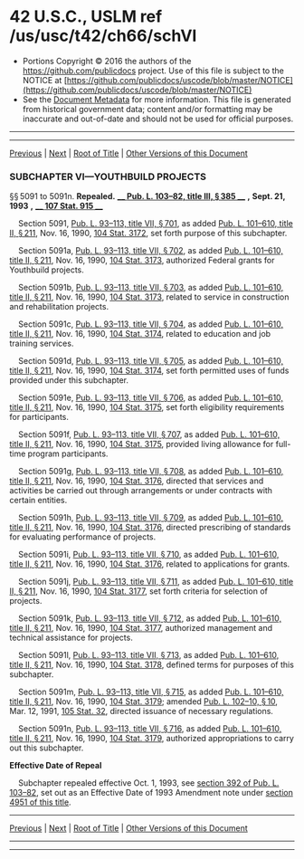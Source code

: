 ---
---

# 42 U.S.C., USLM ref /us/usc/t42/ch66/schVI

* Portions Copyright © 2016 the authors of the https://github.com/publicdocs project.
  Use of this file is subject to the NOTICE at [https://github.com/publicdocs/uscode/blob/master/NOTICE](https://github.com/publicdocs/uscode/blob/master/NOTICE)
* See the [Document Metadata](././../../../../..//README.md) for more information.
  This file is generated from historical government data; content and/or formatting may be inaccurate and out-of-date and should not be used for official purposes.

----------
----------

[Previous](./../../../../..//us/usc/t42/ch66/schV/m__us_usc_t42_s5085.md) | [Next](./../../../../..//us/usc/t42/ch67/m__us_usc_t42_ch67.md) | [Root of Title](./../../../../../) | [Other Versions of this Document](https://publicdocs.github.io/go/links?ns=uslm&ref=%2Fus%2Fusc%2Ft42%2Fch66%2FschVI)

### SUBCHAPTER VI—YOUTHBUILD PROJECTS

§§ 5091 to 5091n. __Repealed.__  __[__  __Pub. L. 103–82, title III, § 385__  __][/us/pl/103/82/s385]__  __,__  __Sept. 21, 1993__  __,__  __[__  __107 Stat. 915__  __][/us/stat/107/915]__ 

    Section 5091, [Pub. L. 93–113, title VII, § 701][/us/pl/93/113/s701], as added [Pub. L. 101–610, title II, § 211][/us/pl/101/610/s211], Nov. 16, 1990, [104 Stat. 3172][/us/stat/104/3172], set forth purpose of this subchapter.

    Section 5091a, [Pub. L. 93–113, title VII, § 702][/us/pl/93/113/s702], as added [Pub. L. 101–610, title II, § 211][/us/pl/101/610/s211], Nov. 16, 1990, [104 Stat. 3173][/us/stat/104/3173], authorized Federal grants for Youthbuild projects.

    Section 5091b, [Pub. L. 93–113, title VII, § 703][/us/pl/93/113/s703], as added [Pub. L. 101–610, title II, § 211][/us/pl/101/610/s211], Nov. 16, 1990, [104 Stat. 3173][/us/stat/104/3173], related to service in construction and rehabilitation projects.

    Section 5091c, [Pub. L. 93–113, title VII, § 704][/us/pl/93/113/s704], as added [Pub. L. 101–610, title II, § 211][/us/pl/101/610/s211], Nov. 16, 1990, [104 Stat. 3174][/us/stat/104/3174], related to education and job training services.

    Section 5091d, [Pub. L. 93–113, title VII, § 705][/us/pl/93/113/s705], as added [Pub. L. 101–610, title II, § 211][/us/pl/101/610/s211], Nov. 16, 1990, [104 Stat. 3174][/us/stat/104/3174], set forth permitted uses of funds provided under this subchapter.

    Section 5091e, [Pub. L. 93–113, title VII, § 706][/us/pl/93/113/s706], as added [Pub. L. 101–610, title II, § 211][/us/pl/101/610/s211], Nov. 16, 1990, [104 Stat. 3175][/us/stat/104/3175], set forth eligibility requirements for participants.

    Section 5091f, [Pub. L. 93–113, title VII, § 707][/us/pl/93/113/s707], as added [Pub. L. 101–610, title II, § 211][/us/pl/101/610/s211], Nov. 16, 1990, [104 Stat. 3175][/us/stat/104/3175], provided living allowance for full-time program participants.

    Section 5091g, [Pub. L. 93–113, title VII, § 708][/us/pl/93/113/s708], as added [Pub. L. 101–610, title II, § 211][/us/pl/101/610/s211], Nov. 16, 1990, [104 Stat. 3176][/us/stat/104/3176], directed that services and activities be carried out through arrangements or under contracts with certain entities.

    Section 5091h, [Pub. L. 93–113, title VII, § 709][/us/pl/93/113/s709], as added [Pub. L. 101–610, title II, § 211][/us/pl/101/610/s211], Nov. 16, 1990, [104 Stat. 3176][/us/stat/104/3176], directed prescribing of standards for evaluating performance of projects.

    Section 5091i, [Pub. L. 93–113, title VII, § 710][/us/pl/93/113/s710], as added [Pub. L. 101–610, title II, § 211][/us/pl/101/610/s211], Nov. 16, 1990, [104 Stat. 3176][/us/stat/104/3176], related to applications for grants.

    Section 5091j, [Pub. L. 93–113, title VII, § 711][/us/pl/93/113/s711], as added [Pub. L. 101–610, title II, § 211][/us/pl/101/610/s211], Nov. 16, 1990, [104 Stat. 3177][/us/stat/104/3177], set forth criteria for selection of projects.

    Section 5091k, [Pub. L. 93–113, title VII, § 712][/us/pl/93/113/s712], as added [Pub. L. 101–610, title II, § 211][/us/pl/101/610/s211], Nov. 16, 1990, [104 Stat. 3177][/us/stat/104/3177], authorized management and technical assistance for projects.

    Section 5091l, [Pub. L. 93–113, title VII, § 713][/us/pl/93/113/s713], as added [Pub. L. 101–610, title II, § 211][/us/pl/101/610/s211], Nov. 16, 1990, [104 Stat. 3178][/us/stat/104/3178], defined terms for purposes of this subchapter.

    Section 5091m, [Pub. L. 93–113, title VII, § 715][/us/pl/93/113/s715], as added [Pub. L. 101–610, title II, § 211][/us/pl/101/610/s211], Nov. 16, 1990, [104 Stat. 3179][/us/stat/104/3179]; amended [Pub. L. 102–10, § 10][/us/pl/102/10/s10], Mar. 12, 1991, [105 Stat. 32][/us/stat/105/32], directed issuance of necessary regulations.

    Section 5091n, [Pub. L. 93–113, title VII, § 716][/us/pl/93/113/s716], as added [Pub. L. 101–610, title II, § 211][/us/pl/101/610/s211], Nov. 16, 1990, [104 Stat. 3179][/us/stat/104/3179], authorized appropriations to carry out this subchapter.

 __Effective Date of Repeal__ 

    Subchapter repealed effective Oct. 1, 1993, see [section 392 of Pub. L. 103–82][/us/pl/103/82/s392], set out as an Effective Date of 1993 Amendment note under [section 4951 of this title][/us/usc/t42/s4951].

----------

[Previous](./../../../../..//us/usc/t42/ch66/schV/m__us_usc_t42_s5085.md) | [Next](./../../../../..//us/usc/t42/ch67/m__us_usc_t42_ch67.md) | [Root of Title](./../../../../../) | [Other Versions of this Document](https://publicdocs.github.io/go/links?ns=uslm&ref=%2Fus%2Fusc%2Ft42%2Fch66%2FschVI)

----------
----------

[/us/pl/103/82/s385]: https://publicdocs.github.io/go/links?ns=uslm&ref=%2Fus%2Fpl%2F103%2F82%2Fs385
[/us/stat/107/915]: https://publicdocs.github.io/go/links?ns=uslm&ref=%2Fus%2Fstat%2F107%2F915
[/us/pl/93/113/s701]: https://publicdocs.github.io/go/links?ns=uslm&ref=%2Fus%2Fpl%2F93%2F113%2Fs701
[/us/pl/101/610/s211]: https://publicdocs.github.io/go/links?ns=uslm&ref=%2Fus%2Fpl%2F101%2F610%2Fs211
[/us/stat/104/3172]: https://publicdocs.github.io/go/links?ns=uslm&ref=%2Fus%2Fstat%2F104%2F3172
[/us/pl/93/113/s702]: https://publicdocs.github.io/go/links?ns=uslm&ref=%2Fus%2Fpl%2F93%2F113%2Fs702
[/us/pl/101/610/s211]: https://publicdocs.github.io/go/links?ns=uslm&ref=%2Fus%2Fpl%2F101%2F610%2Fs211
[/us/stat/104/3173]: https://publicdocs.github.io/go/links?ns=uslm&ref=%2Fus%2Fstat%2F104%2F3173
[/us/pl/93/113/s703]: https://publicdocs.github.io/go/links?ns=uslm&ref=%2Fus%2Fpl%2F93%2F113%2Fs703
[/us/pl/101/610/s211]: https://publicdocs.github.io/go/links?ns=uslm&ref=%2Fus%2Fpl%2F101%2F610%2Fs211
[/us/stat/104/3173]: https://publicdocs.github.io/go/links?ns=uslm&ref=%2Fus%2Fstat%2F104%2F3173
[/us/pl/93/113/s704]: https://publicdocs.github.io/go/links?ns=uslm&ref=%2Fus%2Fpl%2F93%2F113%2Fs704
[/us/pl/101/610/s211]: https://publicdocs.github.io/go/links?ns=uslm&ref=%2Fus%2Fpl%2F101%2F610%2Fs211
[/us/stat/104/3174]: https://publicdocs.github.io/go/links?ns=uslm&ref=%2Fus%2Fstat%2F104%2F3174
[/us/pl/93/113/s705]: https://publicdocs.github.io/go/links?ns=uslm&ref=%2Fus%2Fpl%2F93%2F113%2Fs705
[/us/pl/101/610/s211]: https://publicdocs.github.io/go/links?ns=uslm&ref=%2Fus%2Fpl%2F101%2F610%2Fs211
[/us/stat/104/3174]: https://publicdocs.github.io/go/links?ns=uslm&ref=%2Fus%2Fstat%2F104%2F3174
[/us/pl/93/113/s706]: https://publicdocs.github.io/go/links?ns=uslm&ref=%2Fus%2Fpl%2F93%2F113%2Fs706
[/us/pl/101/610/s211]: https://publicdocs.github.io/go/links?ns=uslm&ref=%2Fus%2Fpl%2F101%2F610%2Fs211
[/us/stat/104/3175]: https://publicdocs.github.io/go/links?ns=uslm&ref=%2Fus%2Fstat%2F104%2F3175
[/us/pl/93/113/s707]: https://publicdocs.github.io/go/links?ns=uslm&ref=%2Fus%2Fpl%2F93%2F113%2Fs707
[/us/pl/101/610/s211]: https://publicdocs.github.io/go/links?ns=uslm&ref=%2Fus%2Fpl%2F101%2F610%2Fs211
[/us/stat/104/3175]: https://publicdocs.github.io/go/links?ns=uslm&ref=%2Fus%2Fstat%2F104%2F3175
[/us/pl/93/113/s708]: https://publicdocs.github.io/go/links?ns=uslm&ref=%2Fus%2Fpl%2F93%2F113%2Fs708
[/us/pl/101/610/s211]: https://publicdocs.github.io/go/links?ns=uslm&ref=%2Fus%2Fpl%2F101%2F610%2Fs211
[/us/stat/104/3176]: https://publicdocs.github.io/go/links?ns=uslm&ref=%2Fus%2Fstat%2F104%2F3176
[/us/pl/93/113/s709]: https://publicdocs.github.io/go/links?ns=uslm&ref=%2Fus%2Fpl%2F93%2F113%2Fs709
[/us/pl/101/610/s211]: https://publicdocs.github.io/go/links?ns=uslm&ref=%2Fus%2Fpl%2F101%2F610%2Fs211
[/us/stat/104/3176]: https://publicdocs.github.io/go/links?ns=uslm&ref=%2Fus%2Fstat%2F104%2F3176
[/us/pl/93/113/s710]: https://publicdocs.github.io/go/links?ns=uslm&ref=%2Fus%2Fpl%2F93%2F113%2Fs710
[/us/pl/101/610/s211]: https://publicdocs.github.io/go/links?ns=uslm&ref=%2Fus%2Fpl%2F101%2F610%2Fs211
[/us/stat/104/3176]: https://publicdocs.github.io/go/links?ns=uslm&ref=%2Fus%2Fstat%2F104%2F3176
[/us/pl/93/113/s711]: https://publicdocs.github.io/go/links?ns=uslm&ref=%2Fus%2Fpl%2F93%2F113%2Fs711
[/us/pl/101/610/s211]: https://publicdocs.github.io/go/links?ns=uslm&ref=%2Fus%2Fpl%2F101%2F610%2Fs211
[/us/stat/104/3177]: https://publicdocs.github.io/go/links?ns=uslm&ref=%2Fus%2Fstat%2F104%2F3177
[/us/pl/93/113/s712]: https://publicdocs.github.io/go/links?ns=uslm&ref=%2Fus%2Fpl%2F93%2F113%2Fs712
[/us/pl/101/610/s211]: https://publicdocs.github.io/go/links?ns=uslm&ref=%2Fus%2Fpl%2F101%2F610%2Fs211
[/us/stat/104/3177]: https://publicdocs.github.io/go/links?ns=uslm&ref=%2Fus%2Fstat%2F104%2F3177
[/us/pl/93/113/s713]: https://publicdocs.github.io/go/links?ns=uslm&ref=%2Fus%2Fpl%2F93%2F113%2Fs713
[/us/pl/101/610/s211]: https://publicdocs.github.io/go/links?ns=uslm&ref=%2Fus%2Fpl%2F101%2F610%2Fs211
[/us/stat/104/3178]: https://publicdocs.github.io/go/links?ns=uslm&ref=%2Fus%2Fstat%2F104%2F3178
[/us/pl/93/113/s715]: https://publicdocs.github.io/go/links?ns=uslm&ref=%2Fus%2Fpl%2F93%2F113%2Fs715
[/us/pl/101/610/s211]: https://publicdocs.github.io/go/links?ns=uslm&ref=%2Fus%2Fpl%2F101%2F610%2Fs211
[/us/stat/104/3179]: https://publicdocs.github.io/go/links?ns=uslm&ref=%2Fus%2Fstat%2F104%2F3179
[/us/pl/102/10/s10]: https://publicdocs.github.io/go/links?ns=uslm&ref=%2Fus%2Fpl%2F102%2F10%2Fs10
[/us/stat/105/32]: https://publicdocs.github.io/go/links?ns=uslm&ref=%2Fus%2Fstat%2F105%2F32
[/us/pl/93/113/s716]: https://publicdocs.github.io/go/links?ns=uslm&ref=%2Fus%2Fpl%2F93%2F113%2Fs716
[/us/pl/101/610/s211]: https://publicdocs.github.io/go/links?ns=uslm&ref=%2Fus%2Fpl%2F101%2F610%2Fs211
[/us/stat/104/3179]: https://publicdocs.github.io/go/links?ns=uslm&ref=%2Fus%2Fstat%2F104%2F3179
[/us/pl/103/82/s392]: https://publicdocs.github.io/go/links?ns=uslm&ref=%2Fus%2Fpl%2F103%2F82%2Fs392
[/us/usc/t42/s4951]: https://publicdocs.github.io/go/links?ns=uslm&ref=%2Fus%2Fusc%2Ft42%2Fs4951


